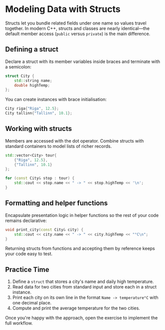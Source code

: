# Modeling Data with Structs

Structs let you bundle related fields under one name so values travel together. In modern C++, structs and classes are nearly identical—the default member access (`public` versus `private`) is the main difference.

## Defining a struct

Declare a struct with its member variables inside braces and terminate with a semicolon:

```cpp
struct City {
    std::string name;
    double highTemp;
};
```

You can create instances with brace initialisation:

```cpp
City riga{"Riga", 12.5};
City tallinn{"Tallinn", 10.1};
```

## Working with structs

Members are accessed with the dot operator. Combine structs with standard containers to model lists of richer records.

```cpp
std::vector<City> tour{
    {"Riga", 12.5},
    {"Tallinn", 10.1}
};

for (const City& stop : tour) {
    std::cout << stop.name << " -> " << stop.highTemp << '\n';
}
```

## Formatting and helper functions

Encapsulate presentation logic in helper functions so the rest of your code remains declarative:

```cpp
void print_city(const City& city) {
    std::cout << city.name << " -> " << city.highTemp << "°C\n";
}
```

Returning structs from functions and accepting them by reference keeps your code easy to test.

## Practice Time

1. Define a `struct` that stores a city's name and daily high temperature.
2. Read data for two cities from standard input and store each in a struct instance.
3. Print each city on its own line in the format `Name -> temperature°C` with one decimal place.
4. Compute and print the average temperature for the two cities.

Once you're happy with the approach, open the exercise to implement the full workflow.
